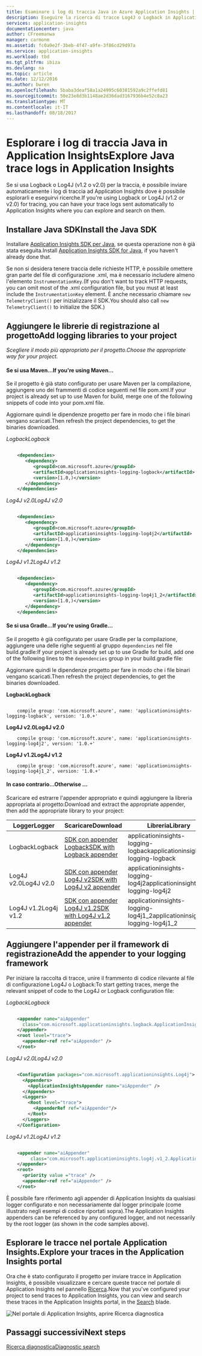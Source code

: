 ```yaml
---
title: Esaminare i log di traccia Java in Azure Application Insights | Documentazione Microsoft
description: Eseguire la ricerca di tracce Log4J o Logback in Application Insights
services: application-insights
documentationcenter: java
author: CFreemanwa
manager: carmonm
ms.assetid: fc0a9e2f-3beb-4f47-a9fe-3f86cd29d97a
ms.service: application-insights
ms.workload: tbd
ms.tgt_pltfrm: ibiza
ms.devlang: na
ms.topic: article
ms.date: 12/12/2016
ms.author: bwren
ms.openlocfilehash: 5baba3deaf58a1a24995c60381592a9c2ffefd81
ms.sourcegitcommit: 50e23e8d3b1148ae2d36dad3167936b4e52c8a23
ms.translationtype: MT
ms.contentlocale: it-IT
ms.lasthandoff: 08/18/2017
---
```

# <a name="explore-java-trace-logs-in-application-insights"></a><span data-ttu-id="20474-103">Esplorare i log di traccia Java in Application Insights</span><span class="sxs-lookup"><span data-stu-id="20474-103">Explore Java trace logs in Application Insights</span></span>
<span data-ttu-id="20474-104">Se si usa Logback o Log4J (v1.2 o v2.0) per la traccia, è possibile inviare automaticamente i log di traccia ad Application Insights dove è possibile esplorarli e eseguirvi ricerche.</span><span class="sxs-lookup"><span data-stu-id="20474-104">If you're using Logback or Log4J (v1.2 or v2.0) for tracing, you can have your trace logs sent automatically to Application Insights where you can explore and search on them.</span></span>

## <a name="install-the-java-sdk"></a><span data-ttu-id="20474-105">Installare Java SDK</span><span class="sxs-lookup"><span data-stu-id="20474-105">Install the Java SDK</span></span>

<span data-ttu-id="20474-106">Installare [Application Insights SDK per Java][java], se questa operazione non è già stata eseguita.</span><span class="sxs-lookup"><span data-stu-id="20474-106">Install [Application Insights SDK for Java][java], if you haven't already done that.</span></span>

<span data-ttu-id="20474-107">Se non si desidera tenere traccia delle richieste HTTP, è possibile omettere gran parte del file di configurazione .xml, ma è necessario includere almeno l'elemento `InstrumentationKey`.</span><span class="sxs-lookup"><span data-stu-id="20474-107">(If you don't want to track HTTP requests, you can omit most of the .xml configuration file, but you must at least include the `InstrumentationKey` element.</span></span> <span data-ttu-id="20474-108">È anche necessario chiamare `new TelemetryClient()` per inizializzare il SDK.</span><span class="sxs-lookup"><span data-stu-id="20474-108">You should also call `new TelemetryClient()` to initialize the SDK.)</span></span>


## <a name="add-logging-libraries-to-your-project"></a><span data-ttu-id="20474-109">Aggiungere le librerie di registrazione al progetto</span><span class="sxs-lookup"><span data-stu-id="20474-109">Add logging libraries to your project</span></span>
<span data-ttu-id="20474-110">*Scegliere il modo più appropriato per il progetto.*</span><span class="sxs-lookup"><span data-stu-id="20474-110">*Choose the appropriate way for your project.*</span></span>

#### <a name="if-youre-using-maven"></a><span data-ttu-id="20474-111">Se si usa Maven...</span><span class="sxs-lookup"><span data-stu-id="20474-111">If you're using Maven...</span></span>
<span data-ttu-id="20474-112">Se il progetto è già stato configurato per usare Maven per la compilazione, aggiungere uno dei frammenti di codice seguenti nel file pom.xml.</span><span class="sxs-lookup"><span data-stu-id="20474-112">If your project is already set up to use Maven for build, merge one of the following snippets of code into your pom.xml file.</span></span>

<span data-ttu-id="20474-113">Aggiornare quindi le dipendenze progetto per fare in modo che i file binari vengano scaricati.</span><span class="sxs-lookup"><span data-stu-id="20474-113">Then refresh the project dependencies, to get the binaries downloaded.</span></span>

<span data-ttu-id="20474-114">*Logback*</span><span class="sxs-lookup"><span data-stu-id="20474-114">*Logback*</span></span>

```XML

    <dependencies>
       <dependency>
          <groupId>com.microsoft.azure</groupId>
          <artifactId>applicationinsights-logging-logback</artifactId>
          <version>[1.0,)</version>
       </dependency>
    </dependencies>
```

<span data-ttu-id="20474-115">*Log4J v2.0*</span><span class="sxs-lookup"><span data-stu-id="20474-115">*Log4J v2.0*</span></span>

```XML

    <dependencies>
       <dependency>
          <groupId>com.microsoft.azure</groupId>
          <artifactId>applicationinsights-logging-log4j2</artifactId>
          <version>[1.0,)</version>
       </dependency>
    </dependencies>
```

<span data-ttu-id="20474-116">*Log4J v1.2*</span><span class="sxs-lookup"><span data-stu-id="20474-116">*Log4J v1.2*</span></span>

```XML

    <dependencies>
       <dependency>
          <groupId>com.microsoft.azure</groupId>
          <artifactId>applicationinsights-logging-log4j1_2</artifactId>
          <version>[1.0,)</version>
       </dependency>
    </dependencies>
```

#### <a name="if-youre-using-gradle"></a><span data-ttu-id="20474-117">Se si usa Gradle...</span><span class="sxs-lookup"><span data-stu-id="20474-117">If you're using Gradle...</span></span>
<span data-ttu-id="20474-118">Se il progetto è già configurato per usare Gradle per la compilazione, aggiungere una delle righe seguenti al gruppo `dependencies` nel file build.gradle:</span><span class="sxs-lookup"><span data-stu-id="20474-118">If your project is already set up to use Gradle for build, add one of the following lines to the `dependencies` group in your build.gradle file:</span></span>

<span data-ttu-id="20474-119">Aggiornare quindi le dipendenze progetto per fare in modo che i file binari vengano scaricati.</span><span class="sxs-lookup"><span data-stu-id="20474-119">Then refresh the project dependencies, to get the binaries downloaded.</span></span>

<span data-ttu-id="20474-120">**Logback**</span><span class="sxs-lookup"><span data-stu-id="20474-120">**Logback**</span></span>

```

    compile group: 'com.microsoft.azure', name: 'applicationinsights-logging-logback', version: '1.0.+'
```

<span data-ttu-id="20474-121">**Log4J v2.0**</span><span class="sxs-lookup"><span data-stu-id="20474-121">**Log4J v2.0**</span></span>

```
    compile group: 'com.microsoft.azure', name: 'applicationinsights-logging-log4j2', version: '1.0.+'
```

<span data-ttu-id="20474-122">**Log4J v1.2**</span><span class="sxs-lookup"><span data-stu-id="20474-122">**Log4J v1.2**</span></span>

```
    compile group: 'com.microsoft.azure', name: 'applicationinsights-logging-log4j1_2', version: '1.0.+'
```

#### <a name="otherwise-"></a><span data-ttu-id="20474-123">In caso contrario...</span><span class="sxs-lookup"><span data-stu-id="20474-123">Otherwise ...</span></span>
<span data-ttu-id="20474-124">Scaricare ed estrarre l'appender appropriato e quindi aggiungere la libreria appropriata al progetto:</span><span class="sxs-lookup"><span data-stu-id="20474-124">Download and extract the appropriate appender, then add the appropriate library to your project:</span></span>

| <span data-ttu-id="20474-125">Logger</span><span class="sxs-lookup"><span data-stu-id="20474-125">Logger</span></span> | <span data-ttu-id="20474-126">Scaricare</span><span class="sxs-lookup"><span data-stu-id="20474-126">Download</span></span> | <span data-ttu-id="20474-127">Libreria</span><span class="sxs-lookup"><span data-stu-id="20474-127">Library</span></span> |
| --- | --- | --- |
| <span data-ttu-id="20474-128">Logback</span><span class="sxs-lookup"><span data-stu-id="20474-128">Logback</span></span> |[<span data-ttu-id="20474-129">SDK con appender Logback</span><span class="sxs-lookup"><span data-stu-id="20474-129">SDK with Logback appender</span></span>](https://aka.ms/xt62a4) |<span data-ttu-id="20474-130">applicationinsights-logging-logback</span><span class="sxs-lookup"><span data-stu-id="20474-130">applicationinsights-logging-logback</span></span> |
| <span data-ttu-id="20474-131">Log4J v2.0</span><span class="sxs-lookup"><span data-stu-id="20474-131">Log4J v2.0</span></span> |[<span data-ttu-id="20474-132">SDK con appender Log4J v2</span><span class="sxs-lookup"><span data-stu-id="20474-132">SDK with Log4J v2 appender</span></span>](https://aka.ms/qypznq) |<span data-ttu-id="20474-133">applicationinsights-logging-log4j2</span><span class="sxs-lookup"><span data-stu-id="20474-133">applicationinsights-logging-log4j2</span></span> |
| <span data-ttu-id="20474-134">Log4J v1.2</span><span class="sxs-lookup"><span data-stu-id="20474-134">Log4j v1.2</span></span> |[<span data-ttu-id="20474-135">SDK con appender Log4J v1.2</span><span class="sxs-lookup"><span data-stu-id="20474-135">SDK with Log4J v1.2 appender</span></span>](https://aka.ms/ky9cbo) |<span data-ttu-id="20474-136">applicationinsights-logging-log4j1_2</span><span class="sxs-lookup"><span data-stu-id="20474-136">applicationinsights-logging-log4j1_2</span></span> |

## <a name="add-the-appender-to-your-logging-framework"></a><span data-ttu-id="20474-137">Aggiungere l'appender per il framework di registrazione</span><span class="sxs-lookup"><span data-stu-id="20474-137">Add the appender to your logging framework</span></span>
<span data-ttu-id="20474-138">Per iniziare la raccolta di tracce, unire il frammento di codice rilevante al file di configurazione Log4J o Logback:</span><span class="sxs-lookup"><span data-stu-id="20474-138">To start getting traces, merge the relevant snippet of code to the Log4J or Logback configuration file:</span></span> 

<span data-ttu-id="20474-139">*Logback*</span><span class="sxs-lookup"><span data-stu-id="20474-139">*Logback*</span></span>

```XML

    <appender name="aiAppender" 
      class="com.microsoft.applicationinsights.logback.ApplicationInsightsAppender">
    </appender>
    <root level="trace">
      <appender-ref ref="aiAppender" />
    </root>
```

<span data-ttu-id="20474-140">*Log4J v2.0*</span><span class="sxs-lookup"><span data-stu-id="20474-140">*Log4J v2.0*</span></span>

```XML

    <Configuration packages="com.microsoft.applicationinsights.Log4j">
      <Appenders>
        <ApplicationInsightsAppender name="aiAppender" />
      </Appenders>
      <Loggers>
        <Root level="trace">
          <AppenderRef ref="aiAppender"/>
        </Root>
      </Loggers>
    </Configuration>
```

<span data-ttu-id="20474-141">*Log4J v1.2*</span><span class="sxs-lookup"><span data-stu-id="20474-141">*Log4J v1.2*</span></span>

```XML

    <appender name="aiAppender" 
         class="com.microsoft.applicationinsights.log4j.v1_2.ApplicationInsightsAppender">
    </appender>
    <root>
      <priority value ="trace" />
      <appender-ref ref="aiAppender" />
    </root>
```

<span data-ttu-id="20474-142">È possibile fare riferimento agli appender di Application Insights da qualsiasi logger configurato e non necessariamente dal logger principale (come illustrato negli esempi di codice riportati sopra).</span><span class="sxs-lookup"><span data-stu-id="20474-142">The Application Insights appenders can be referenced by any configured logger, and not necessarily by the root logger (as shown in the code samples above).</span></span>

## <a name="explore-your-traces-in-the-application-insights-portal"></a><span data-ttu-id="20474-143">Esplorare le tracce nel portale Application Insights.</span><span class="sxs-lookup"><span data-stu-id="20474-143">Explore your traces in the Application Insights portal</span></span>
<span data-ttu-id="20474-144">Ora che è stato configurato il progetto per inviare tracce in Application Insights, è possibile visualizzare e cercare queste tracce nel portale di Application Insights nel pannello [Ricerca][diagnostic].</span><span class="sxs-lookup"><span data-stu-id="20474-144">Now that you've configured your project to send traces to Application Insights, you can view and search these traces in the Application Insights portal, in the [Search][diagnostic] blade.</span></span>

![Nel portale di Application Insights, aprire Ricerca diagnostica](./media/app-insights-java-trace-logs/10-diagnostics.png)

## <a name="next-steps"></a><span data-ttu-id="20474-146">Passaggi successivi</span><span class="sxs-lookup"><span data-stu-id="20474-146">Next steps</span></span>
<span data-ttu-id="20474-147">[Ricerca diagnostica][diagnostic]</span><span class="sxs-lookup"><span data-stu-id="20474-147">[Diagnostic search][diagnostic]</span></span>

<!--Link references-->

[diagnostic]: app-insights-diagnostic-search.md
[java]: app-insights-java-get-started.md


